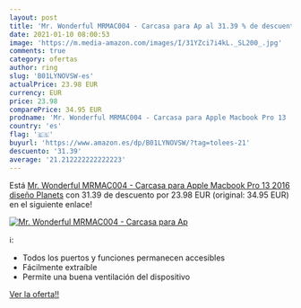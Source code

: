 ```yaml
---
layout: post
title: 'Mr. Wonderful MRMAC004 - Carcasa para Ap al 31.39 % de descuento'
date: 2021-01-10 08:00:53
image: 'https://m.media-amazon.com/images/I/31YZci7i4kL._SL200_.jpg'
comments: true
category: ofertas
author: ring
slug: 'B01LYNOVSW-es'
actualPrice: 23.98 EUR
currency: EUR
price: 23.98
comparePrice: 34.95 EUR
prodname: 'Mr. Wonderful MRMAC004 - Carcasa para Apple Macbook Pro 13   2016  diseño Planets'
country: 'es'
flag: '🇪🇸'
buyurl: 'https://www.amazon.es/dp/B01LYNOVSW/?tag=tolees-21'
descuento: '31.39'
average: '21.212222222222223'
---
```


Está [Mr. Wonderful MRMAC004 - Carcasa para Apple Macbook Pro 13   2016  diseño Planets](https://www.amazon.es/dp/B01LYNOVSW/?tag=tolees-21) con 31.39 de descuento por 23.98 EUR (original: 34.95 EUR) en el siguiente enlace!

[![Mr. Wonderful MRMAC004 - Carcasa para Ap](https://m.media-amazon.com/images/I/31YZci7i4kL._SL200_.jpg)](https://www.amazon.es/dp/B01LYNOVSW/?tag=tolees-21)

ℹ️:

- Todos los puertos y funciones permanecen accesibles
- Fácilmente extraíble
- Permite una buena ventilación del dispositivo

[Ver la oferta!!](https://www.amazon.es/dp/B01LYNOVSW/?tag=tolees-21)
